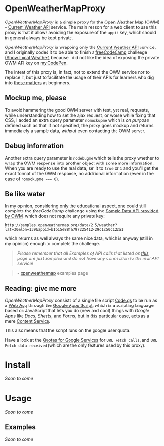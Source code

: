 # OpenWeatherMapProxy

*OpenWeatherMapProxy* is a simple proxy for the [Open Weather Map](http://www.openweathermap.org/) (OWM) - [Current Weather API](http://openweathermap.org/current) service. The main reason for a web client to use this proxy is that it allows avoiding the exposure of the `appid` key, which should in general always be kept private.

*OpenWeatherMapProxy* is wrapping only the [Current Weather API](http://openweathermap.org/current) service, and I originally coded it to be able to finish a [freeCodeCamp](https://www.freecodecamp.com) challenge [(Show Local Weather)](https://www.freecodecamp.com/challenges/show-the-local-weather) because I did not like the idea of exposing the private OWM API key on [my CodePen](https://codepen.io/lorepirri/).

The intent of this proxy is, in fact, not to extend the OWM service nor to replace it, but just to facilitate the usage of their APIs for learners who dig into [these matters](https://hackernoon.com/how-it-feels-to-learn-javascript-in-2016-d3a717dd577f) as beginners.

<!-- //[it runs in google scripts and use the user quota, more in "reading give me more"] -->

## Mockup me, please
To avoid hammering the good OWM server with test, yet real, requests, while understanding how to set the ajax request, or worse while fixing that CSS, I added an extra query parameter `nomockupme` which is _on purpose_ defined such as that, if not specified, the proxy goes mockup and returns immediately a sample data, _without_ even contacting the OWM server.

<!-- quote from quota usage

//abundance of resources should not mean that we waste them all. -->

## Debug information
Another extra query parameter is `nodebugme` which tells the proxy whether to wrap the OWM response into another object with some more information. When you are ready to use the real data, set it to `true` or `1` and you'll get the exact format of the OWM response, no additional information (even in the case of `nomockupme === 0`).

<!-- ## A little drawback

HTTP errors

anyway check for the `code === 200` in the response, a CodePen example is explained in the Usage section. -->

## Be like water
In my opinion, considering only the educational aspect, one could still complete the _freeCodeCamp_ challenge using the [Sample Data API provided by OWM](http://openweathermap.org/current), which does not require any private key:
```
http://samples.openweathermap.org/data/2.5/weather?lat=30&lon=139&appid=b1b15e88fa797225412429c1c50c122a1
```

which returns as well always the same nice data, which is anyway (still in my opinion) enough to complete the challenge.

> _Please remember that all Examples of API calls that listed on [this](http://openweathermap.org/current) page are just samples and do not have any connection to the real API service!_

> \- [openweathermap](http://openweathermap.org/current) examples page

<!-- Here an example on CodePen. -->

## Reading: give me more

*OpenWeatherMapProxy* consists of a single file script [Code.gs](Code.gs) to be run as a [Web App](https://developers.google.com/apps-script/guides/web) through the [Google Apps Script](https://developers.google.com/apps-script/overview), which is a scripting language based on JavaScript that lets you do (new and cool) things with _Google Apps_ like _Docs_, _Sheets_, and _Forms_, but in _this_ particular case, acts as a mere [Content Service](https://developers.google.com/apps-script/guides/content).

This also means that the script runs on the google user quota.

Have a look at the [Quotas for Google Services](https://developers.google.com/apps-script/guides/services/quotas#current_quotas) for `URL Fetch calls`, and `URL Fetch data received` (which are the only features used by this proxy).

# Install

_Soon to come_

<!-- quick start google scripts

copy&paste

update the appid with the one provided by OWM

publish,
important: create/save version while publishing (or from the menu)

set the user rights: me, and anyone, also anonymous

copy the link provided in the box

nb if one tries the link in the browser, it gets redirected to another working URL, which requires to be authenticate with google services (so, don't get fooled, the URL provided by the publishing dialog is the one that works also in an incognito tab of the browser) -->

# Usage

_Soon to come_

<!--
```javascript
function fancyAlert(arg) {
  if(arg) {
    $.facebox({div:'#foo'})
  }
}
``` -->

## Examples

_Soon to come_
